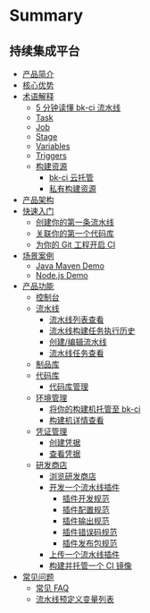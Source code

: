 # Summary

## 持续集成平台


* [产品简介](产品白皮书/产品简介/README.md)
* [核心优势](产品白皮书/产品简介/Advantages.md)
* [术语解释]()
    * [5 分钟读懂 bk-ci 流水线](产品白皮书/Concepts/Learn-pipeline-in-5min.md)
    * [Task](产品白皮书/Concepts/Task.md)
    * [Job](产品白皮书/Concepts/Job.md)
    * [Stage](产品白皮书/Concepts/Stage.md)
    * [Variables](产品白皮书/Concepts/Variables.md)
    * [Triggers](产品白皮书/Concepts/Triggers.md)
    * [构建资源]()
        * [bk-ci 云托管](产品白皮书/Concepts/Resources_hosted.md)
        * [私有构建资源](产品白皮书/Concepts/Resources_self.md)
* [产品架构](产品白皮书/产品简介/Architecture.md)
* [快速入门]()
    * [创建你的第一条流水线](产品白皮书/Quickstarts/Create-your-first-pipeline.md)
    * [关联你的第一个代码库](产品白皮书/Quickstarts/Link-your-first-repo.md)
    * [为你的 Git 工程开启 CI](产品白皮书/Quickstarts/Enable-ci.md)
* [场景案例]()
    * [Java Maven Demo](产品白皮书/Examples/Java-Maven.md)
    * [Node.js Demo](产品白皮书/Examples/Node.md)
* [产品功能]()
    * [控制台](产品白皮书/Services/Console.md)
    * [流水线]()
        * [流水线列表查看](产品白皮书/Services/Pipeline/pipeline-list.md)
        * [流水线构建任务执行历史](产品白皮书/Services/Pipeline/pipeline-history.md)
        * [创建/编辑流水线](产品白皮书/Services/Pipeline/pipeline-edit.md)
        * [流水线任务查看](产品白皮书/Services/Pipeline/pipeline-detail.md)
    * [制品库](产品白皮书/Services/Artifactory/Artifactory.md)
    * [代码库]()
        * [代码库管理](产品白皮书/Services/Repos/repos-link.md)
    * [环境管理]()
        * [将你的构建机托管至 bk-ci](产品白皮书/Services/Resource/bkci-hosted.md)
        * [构建机详情查看](产品白皮书/Services/Resource/host-detail.md)
    * [凭证管理]()
        * [创建凭据](产品白皮书/Services/Ticket/ticket-add.md)
        * [查看凭据](产品白皮书/Services/Ticket/ticket-list.md)
    * [研发商店]()
        * [浏览研发商店](产品白皮书/Services/Store/home.md)
        * [开发一个流水线插件](产品白皮书/Services/Store/start-new-task.md)
            * [插件开发规范](产品白皮书/Services/Store/plugins/plugin-specification.md)
            * [插件配置规范](产品白皮书/Services/Store/plugins/plugin-config.md)
            * [插件输出规范](产品白皮书/Services/Store/plugins/plugin-output.md)
            * [插件错误码规范](产品白皮书/Services/Store/plugins/plugin-error-code.md)
            * [插件发布包规范](产品白皮书/Services/Store/plugins/release.md)
        * [上传一个流水线插件](产品白皮书/Services/Store/upload-new-task.md)
        * [构建并托管一个 CI 镜像](产品白皮书/Services/Store/docker-build.md)
* [常见问题]()
    * [常见 FAQ](产品白皮书/FAQS/FAQ.md)
    * [流水线预定义变量列表](产品白皮书/FAQS/Variables.md)
